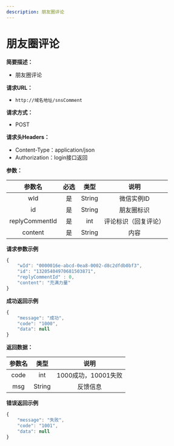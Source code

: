 ```yaml
---
description: 朋友圈评论
---
```


# 朋友圈评论

**简要描述：**

* 朋友圈评论

**请求URL：**

* `http://域名地址/snsComment`

**请求方式：**

* POST 

**请求头Headers：**

* Content-Type：application/json
* Authorization：login接口返回

**参数：**

| 参数名 | 必选 | 类型 | 说明 |
| :---: | :---: | :---: | :---: |
| wId | 是 | String | 微信实例ID |
| id | 是 | String | 朋友圈标识 |
| replyCommentId | 是 | int | 评论标识（回复评论） |
| content | 是 | String | 内容 |

**请求参数示例**

```javascript
{
    "wId": "0000016e-abcd-0ea8-0002-d8c2dfdb0bf3",
    "id": "13205404970681503871",
    "replyCommentId" : 0,
    "content": "充满力量"
}
```

**成功返回示例**

```javascript
{
    "message": "成功",
    "code": "1000",
    "data": null
}
```

**返回数据：**

| 参数名 | 类型 | 说明 |
| :---: | :---: | :---: |
| code | int | 1000成功，10001失败 |
| msg | String | 反馈信息 |

**错误返回示例**

```javascript
{
    "message": "失败",
    "code": "1001",
    "data": null
}
```

